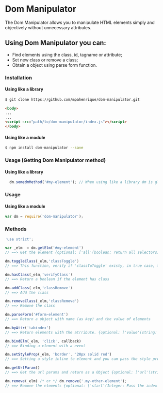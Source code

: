 # Dom Manipulator
The Dom Manipulator allows you to manipulate HTML elements simply and objectively without unnecessary attributes. 

## Using Dom Manipulator you can:
  - Find elements using the class, id, tagname or attribute;
  - Set new class or remove a class;
  - Obtain a object using parse form function.

### Installation
#### Using like a library
```sh
$ git clone https://github.com/mpahenrique/dom-manipulator.git
```
```HTML
<body>
...
...
<script src="path/to/dom-manipulator/index.js"></script>
</body>
```

#### Using like a module
```sh
$ npm install dom-manipulator --save
```

### Usage (Getting Dom Manipulator method)
#### Using like a library
```js
  dm.somedmMethod('#my-element'); // When using like a library dm is global (window.dm)
```

### Usage
#### Using like a module
```js
var dm = require('dom-manipulator');
```

### Methods
```js
'use strict';

var _elm  = dm.getElm('#my-element')
// ==> Get the element {optional: ['all'(boolean: return all selectors), 'key'(integer: select the position), 'searchIn'(string: search the element inside a node)]}

dm.toggleClass(_elm,'classToggle')
// ==> This function, verify if 'classToToggle' existy, in true case, they remove the class, otherwise add the class

dm.hasClass(_elm,'verifyClass')
// ==> Return a boolean if the element has class

dm.addClass(_elm,'classRemove')
// ==> Add the class

dm.removeClass(_elm,'classRemove')
// ==> Remove the class

dm.parseForm('#form-element')
// ==> Return a object with name (as key) and the value of elements

dm.byAttr('tabindex')
// ==> Return elements with the atrribute. {optional: ['value'(string: search the attribute with the same value), 'elms(DOMObject: search elements with the attribute in a element father)']}

dm.bindElm(_elm, 'click', callback)
// ==> Binding a element with a event

dm.setStyleProp(_elm, 'border', '20px solid red')
// ==> Setting a style inline to element and you cam pass the style properties as a Object, like as: {'border': '2px solid yellow', 'margin-top': '20px', 'overflow':'auto'}. {optional: ['time'(integer: pass a time, in milliseconds, to call the callback), 'onFinish'(Function: A Callback)]}

dm.getUrlParam()
// ==> Get the url params and return as a Object {optional: ['url'(string: pass a url with params to get the Object return, by default they get window.location)]}

dm.remove(_elm) /* or */ dm.remove('.my-other-element');
// ==> Remove the elements {optional: ['start'(Integer: Pass the index to start the remove itens)]}

```